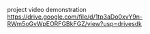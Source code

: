 project video demonstration
https://drive.google.com/file/d/1tp3aDo0xvY9n-RWm5oGvWpEORFGBkFGZ/view?usp=drivesdk
